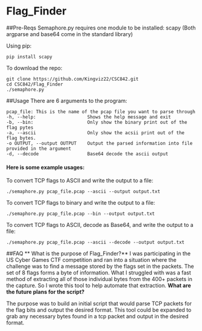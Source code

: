 # Flag_Finder

##Pre-Reqs
Semaphore.py requires one module to be installed:
scapy
(Both argparse and base64 come in the standard library)

Using pip: 
```
pip install scapy
```
To download the repo:
```
git clone https://github.com/Kingviz22/CSC842.git
cd CSC842/Flag_Finder
./semaphore.py
```

##Usage
There are 6 arguments to the program:
```
pcap_file: This is the name of the pcap file you want to parse through
-h, --help:                   Shows the help message and exit
-b, --bin:                    Only show the binary print out of the flag pytes 
-a, --ascii                   Only show the acsii print out of the flag bytes.
-o OUTPUT, --output OUTPUT    Output the parsed information into file provided in the argument
-d, --decode                  Base64 decode the ascii output
```

#### Here is some example usages: 

To convert TCP flags to ASCII and write the output to a file:
```
./semaphore.py pcap_file.pcap --ascii --output output.txt
```
To convert TCP flags to binary and write the output to a file:
```
./semaphore.py pcap_file.pcap --bin --output output.txt
```
To convert TCP flags to ASCII, decode as Base64, and write the output to a file:
```
./semaphore.py pcap_file.pcap --ascii --decode --output output.txt
```

##FAQ
** What is the purpose of Flag_Finder?**
I was participating in the US Cyber Games CTF competition and ran into a situation where the challenge was to find a message stored by the flags set in the packets. The set of 8 flags forms a byte of information. What I struggled with was a fast method of extracting all of those individual bytes from the 400+ packets in the capture. So I wrote this tool to help automate that extraction. 
**What are the future plans for the script?**

The purpose was to build an initial script that would parse TCP packets for the flag bits and output the desired format. This tool could be expanded to grab any necessary bytes found in a tcp packet and output in the desired format. 
